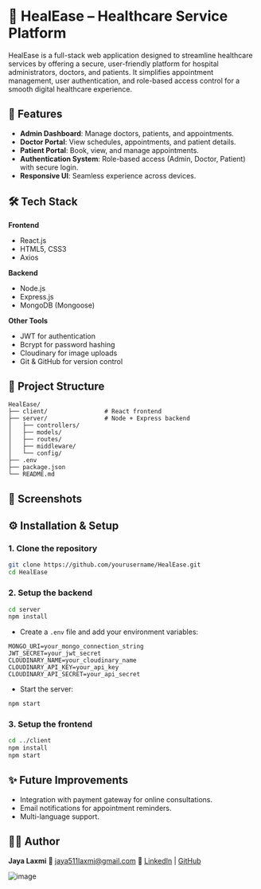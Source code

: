 
# 🏥 HealEase – Healthcare Service Platform

HealEase is a full-stack web application designed to streamline healthcare services by offering a secure, user-friendly platform for hospital administrators, doctors, and patients. It simplifies appointment management, user authentication, and role-based access control for a smooth digital healthcare experience.

## 🚀 Features

* **Admin Dashboard**: Manage doctors, patients, and appointments.
* **Doctor Portal**: View schedules, appointments, and patient details.
* **Patient Portal**: Book, view, and manage appointments.
* **Authentication System**: Role-based access (Admin, Doctor, Patient) with secure login.
* **Responsive UI**: Seamless experience across devices.

## 🛠 Tech Stack

**Frontend**

* React.js
* HTML5, CSS3
* Axios

**Backend**

* Node.js
* Express.js
* MongoDB (Mongoose)

**Other Tools**

* JWT for authentication
* Bcrypt for password hashing
* Cloudinary for image uploads
* Git & GitHub for version control

## 📁 Project Structure

```
HealEase/
├── client/                # React frontend
├── server/                # Node + Express backend
│   ├── controllers/
│   ├── models/
│   ├── routes/
│   ├── middleware/
│   └── config/
├── .env
├── package.json
└── README.md
```

## 📸 Screenshots

<!-- Include some screenshots of UI here if available -->

## ⚙️ Installation & Setup

### 1. Clone the repository

```bash
git clone https://github.com/yourusername/HealEase.git
cd HealEase
```

### 2. Setup the backend

```bash
cd server
npm install
```

* Create a `.env` file and add your environment variables:

```
MONGO_URI=your_mongo_connection_string
JWT_SECRET=your_jwt_secret
CLOUDINARY_NAME=your_cloudinary_name
CLOUDINARY_API_KEY=your_api_key
CLOUDINARY_API_SECRET=your_api_secret
```

* Start the server:

```bash
npm start
```

### 3. Setup the frontend

```bash
cd ../client
npm install
npm start
```

## ✨ Future Improvements

* Integration with payment gateway for online consultations.
* Email notifications for appointment reminders.
* Multi-language support.

## 🙋‍♀️ Author

**Jaya Laxmi**
📧 [jaya511laxmi@gmail.com](mailto:jaya511laxmi@gmail.com)
🔗 [LinkedIn](https://www.linkedin.com/in/yourprofile) | [GitHub](https://github.com/yourusername)

![image](https://github.com/user-attachments/assets/5e702a55-d4b0-4144-b9e4-a05c1673e2df)

